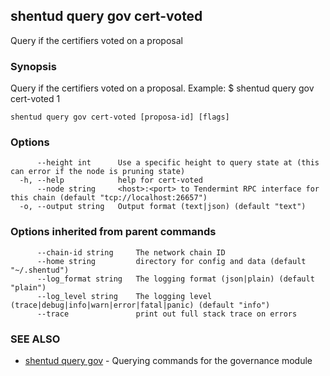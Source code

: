 ## shentud query gov cert-voted

Query if the certifiers voted on a proposal

### Synopsis

Query if the certifiers voted on a proposal.
Example:
$ shentud query gov cert-voted 1

```
shentud query gov cert-voted [proposa-id] [flags]
```

### Options

```
      --height int      Use a specific height to query state at (this can error if the node is pruning state)
  -h, --help            help for cert-voted
      --node string     <host>:<port> to Tendermint RPC interface for this chain (default "tcp://localhost:26657")
  -o, --output string   Output format (text|json) (default "text")
```

### Options inherited from parent commands

```
      --chain-id string     The network chain ID
      --home string         directory for config and data (default "~/.shentud")
      --log_format string   The logging format (json|plain) (default "plain")
      --log_level string    The logging level (trace|debug|info|warn|error|fatal|panic) (default "info")
      --trace               print out full stack trace on errors
```

### SEE ALSO

* [shentud query gov](shentud_query_gov.md)	 - Querying commands for the governance module


